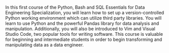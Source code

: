 In this first course of the Python, Bash and SQL Essentials for Data Engineering Specialization, you will learn how to set up a version-controlled Python working environment which can utilize third party libraries. You will learn to use Python and the powerful Pandas library for data analysis and manipulation. Additionally, you will also be introduced to Vim and Visual Studio Code, two popular tools for writing software. This course is valuable for beginning and intermediate students in order to begin transforming and manipulating data as a data engineer.
